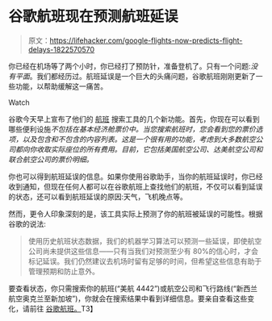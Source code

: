 # 谷歌航班现在预测航班延误

> 原文：<https://lifehacker.com/google-flights-now-predicts-flight-delays-1822570570>

你已经在机场等了两个小时，你已经打了预防针，准备登机了。只有一个问题:*没有平面*。我们都经历过。航班延误是一个巨大的头痛问题，谷歌航班刚刚更新了一些功能，以帮助缓解这一痛苦。

Watch

谷歌今天早上宣布了他们的 [航班](https://www.google.com/flights/) 搜索工具的几个新功能。首先，你现在可以看到哪些便利设施*不包括在基本经济舱票价中。当您搜索航班时，您会看到您的票价选项，以及包含和不包含的内容列表。这是一个很有用的功能，考虑到大多数航空公司都向你收取实际座位的所有费用。目前，它包括美国航空公司、达美航空公司和联合航空公司的票价明细。*

你也可以得到航班延误的信息。如果你使用谷歌助手，当你的航班延误时，你已经收到通知，但现在任何人都可以在谷歌航班上查找他们的航班，不仅可以看到延误的状态，还可以看到航班延误的原因:天气，飞机晚点等。

然而，更令人印象深刻的是，该工具实际上预测了你的航班被延误的可能性。根据谷歌的说法:

> 使用历史航班状态数据，我们的机器学习算法可以预测一些延误，即使航空公司尚未提供这些信息——只有当我们对预测至少有 80%的信心时，才会标记延误。我们仍然建议去机场时留有足够的时间，但希望这些信息有助于管理预期和防止意外。

要查看状态，你只需搜索你的航班(“美航 4442”)或航空公司和飞行路线(“新西兰航空奥克兰至新加坡”)，你就会在搜索结果中看到详细信息。要亲自查看这些变化，请前往 [谷歌航班。](https://www.google.com/flights/)T3】
